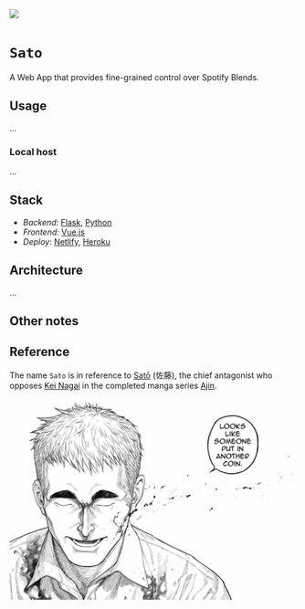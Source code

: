 [![](https://img.shields.io/badge/sato_1.0.0-passing-green)](https://github.com/gongahkia/sato/releases/tag/1.0.0)

# `Sato`

A Web App that provides fine-grained control over Spotify Blends.

## Usage

...

### Local host

...

## Stack

* *Backend*: [Flask](https://flask.palletsprojects.com/en/stable/), [Python](https://www.python.org/)
* *Frontend*: [Vue.js](https://vuejs.org/)
* *Deploy*: [Netlify](https://www.netlify.com/), [Heroku](https://www.heroku.com/)

## Architecture

...

## Other notes

## Reference

The name `Sato` is in reference to [Satō](https://ajin.fandom.com/wiki/Sat%C5%8D) (佐藤), the chief antagonist who opposes [Kei Nagai](https://ajin.fandom.com/wiki/Kei_Nagai) in the completed manga series [Ajin](https://ajin.fandom.com/wiki/Ajin_Wiki).

![](./asset/logo/sato.jpg)